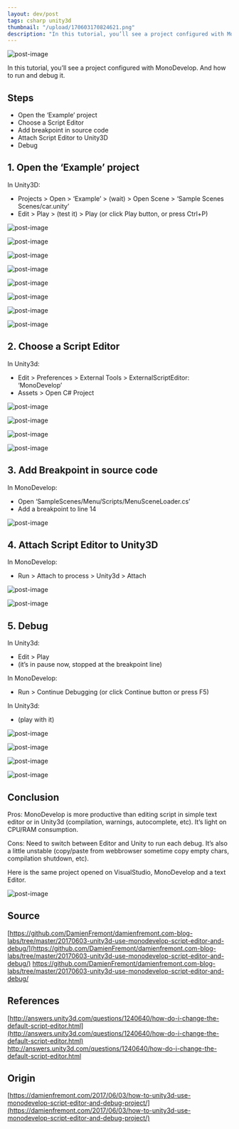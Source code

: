 ```yaml
---
layout: dev/post
tags: csharp unity3d
thumbnail: "/upload/170603170824621.png"
description: "In this tutorial, you’ll see a project configured with MonoDevelop. And how to run and debug it..."
---
```


 
![post-image](/upload/170603170824621.png)
 
In this tutorial, you’ll see a project configured with MonoDevelop. And how to run and debug it.
 

 
 

 
## Steps
 
* Open the ‘Example’ project
* Choose a Script Editor
* Add breakpoint in source code
* Attach Script Editor to Unity3D
* Debug
 
## 1. Open the ‘Example’ project
 
In Unity3D:
 
* Projects > Open > ‘Example’ > (wait) > Open Scene > ‘Sample Scenes Scenes/car.unity’
* Edit > Play > (test it) > Play (or click Play button, or press Ctrl+P)
 
![post-image](/upload/170603170825645.png)
 

 
![post-image](/upload/170603170825858.png)
 

 
![post-image](/upload/170603170826422.png)
 

 
![post-image](/upload/170603170826640.png)
 

 
![post-image](/upload/170603170826993.png)
 

 
![post-image](/upload/170603170827556.png)
 

 
![post-image](/upload/170603170827722.png)
 

 
![post-image](/upload/170603170828967.png)
 

 
## 2. Choose a Script Editor
 
In Unity3d:
 
* Edit > Preferences > External Tools > ExternalScriptEditor: ‘MonoDevelop’
* Assets > Open C# Project
 
![post-image](/upload/170603170829138.png)
 

 
![post-image](/upload/170603170829460.png)
 

 
![post-image](/upload/170603170829726.png)
 

 
![post-image](/upload/170603170830062.png)
 

 
## 
 
## 3. Add Breakpoint in source code
 
In MonoDevelop:
 
* Open ‘SampleScenes/Menu/Scripts/MenuSceneLoader.cs’
* Add a breakpoint to line 14
 
![post-image](/upload/170603170830459.png)
 

 
## 4. Attach Script Editor to Unity3D
 
In MonoDevelop:
 
* Run > Attach to process > Unity3d > Attach
 
![post-image](/upload/170603170831012.png)
 

 
![post-image](/upload/170603170831219.png)
 

 
## 5. Debug
 
In Unity3d:
 
* Edit > Play
* (it’s in pause now, stopped at the breakpoint line)
 
In MonoDevelop:
 
* Run > Continue Debugging (or click Continue button or press F5)
 
In Unity3d:
 
* (play with it)
 
![post-image](/upload/170603170831427.png)
 

 
![post-image](/upload/170603170831597.png)
 

 
![post-image](/upload/170603170832295.png)
 

 
![post-image](/upload/170603170832490.png)
 

 
## Conclusion
 
Pros: MonoDevelop is more productive than editing script in simple text editor or in Unity3d (compilation,  warnings, autocomplete, etc). It’s light on CPU/RAM consumption.
 
Cons: Need to switch between Editor and Unity to run each debug. It’s also a little unstable (copy/paste from webbrowser sometime copy empty chars, compilation shutdown, etc).
 
 
 
Here is the same project opened on VisualStudio, MonoDevelop and a text Editor.
 
![post-image](/upload/170603170833375.png)
 

 
## Source
 
[https://github.com/DamienFremont/damienfremont.com-blog-labs/tree/master/20170603-unity3d-use-monodevelop-script-editor-and-debug/](https://github.com/DamienFremont/damienfremont.com-blog-labs/tree/master/20170603-unity3d-use-monodevelop-script-editor-and-debug/)
https://github.com/DamienFremont/damienfremont.com-blog-labs/tree/master/20170603-unity3d-use-monodevelop-script-editor-and-debug/
 
## References
 
[http://answers.unity3d.com/questions/1240640/how-do-i-change-the-default-script-editor.html](http://answers.unity3d.com/questions/1240640/how-do-i-change-the-default-script-editor.html)
http://answers.unity3d.com/questions/1240640/how-do-i-change-the-default-script-editor.html
 
 
## Origin
[https://damienfremont.com/2017/06/03/how-to-unity3d-use-monodevelop-script-editor-and-debug-project/](https://damienfremont.com/2017/06/03/how-to-unity3d-use-monodevelop-script-editor-and-debug-project/)
 
